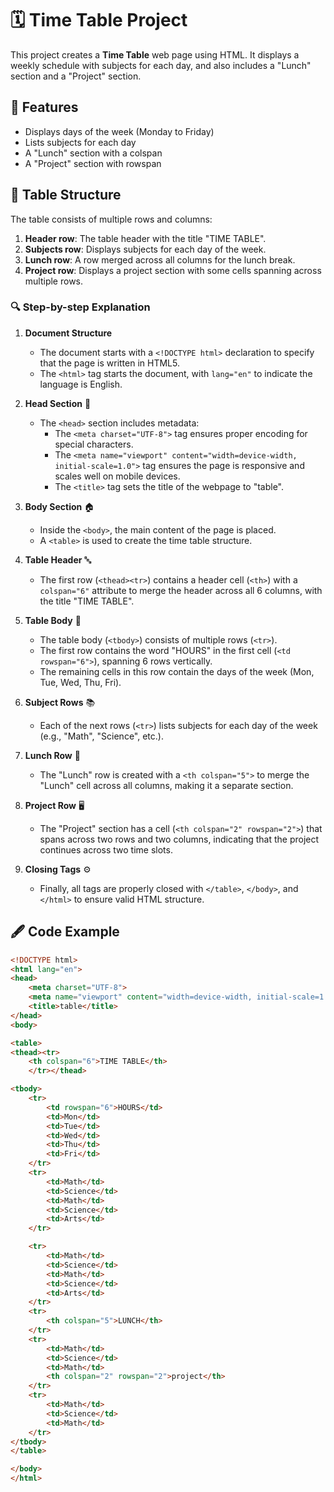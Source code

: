 # 🗓️ Time Table Project

This project creates a **Time Table** web page using HTML. It displays a weekly schedule with subjects for each day, and also includes a "Lunch" section and a "Project" section.

## 🚀 Features
- Displays days of the week (Monday to Friday)
- Lists subjects for each day
- A "Lunch" section with a colspan
- A "Project" section with rowspan

## 📝 Table Structure

The table consists of multiple rows and columns:
1. **Header row**: The table header with the title "TIME TABLE".
2. **Subjects row**: Displays subjects for each day of the week.
3. **Lunch row**: A row merged across all columns for the lunch break.
4. **Project row**: Displays a project section with some cells spanning across multiple rows.

### 🔍 Step-by-step Explanation

1. **Document Structure**
    - The document starts with a `<!DOCTYPE html>` declaration to specify that the page is written in HTML5.
    - The `<html>` tag starts the document, with `lang="en"` to indicate the language is English.

2. **Head Section** 📑
    - The `<head>` section includes metadata:
      - The `<meta charset="UTF-8">` tag ensures proper encoding for special characters.
      - The `<meta name="viewport" content="width=device-width, initial-scale=1.0">` tag ensures the page is responsive and scales well on mobile devices.
      - The `<title>` tag sets the title of the webpage to "table".

3. **Body Section** 🏠
    - Inside the `<body>`, the main content of the page is placed.
    - A `<table>` is used to create the time table structure.

4. **Table Header** 🔤
    - The first row (`<thead><tr>`) contains a header cell (`<th>`) with a `colspan="6"` attribute to merge the header across all 6 columns, with the title "TIME TABLE".

5. **Table Body** 📅
    - The table body (`<tbody>`) consists of multiple rows (`<tr>`).
    - The first row contains the word "HOURS" in the first cell (`<td rowspan="6">`), spanning 6 rows vertically.
    - The remaining cells in this row contain the days of the week (Mon, Tue, Wed, Thu, Fri).

6. **Subject Rows** 📚
    - Each of the next rows (`<tr>`) lists subjects for each day of the week (e.g., "Math", "Science", etc.).

7. **Lunch Row** 🍴
    - The "Lunch" row is created with a `<th colspan="5">` to merge the "Lunch" cell across all columns, making it a separate section.

8. **Project Row** 🖥️
    - The "Project" section has a cell (`<th colspan="2" rowspan="2">`) that spans across two rows and two columns, indicating that the project continues across two time slots.

9. **Closing Tags** ⚙️
    - Finally, all tags are properly closed with `</table>`, `</body>`, and `</html>` to ensure valid HTML structure.

## 🖋️ Code Example

```html
<!DOCTYPE html>
<html lang="en">
<head>
    <meta charset="UTF-8">
    <meta name="viewport" content="width=device-width, initial-scale=1.0">
    <title>table</title>
</head>
<body>

<table>
<thead><tr>
    <th colspan="6">TIME TABLE</th>
    </tr></thead>

<tbody>    
    <tr>
        <td rowspan="6">HOURS</td>
        <td>Mon</td>
        <td>Tue</td>
        <td>Wed</td>
        <td>Thu</td>
        <td>Fri</td>
    </tr>
    <tr>
        <td>Math</td>
        <td>Science</td>
        <td>Math</td>
        <td>Science</td>
        <td>Arts</td>
    </tr>

    <tr>
        <td>Math</td>
        <td>Science</td>
        <td>Math</td>
        <td>Science</td>
        <td>Arts</td>
    </tr>
    <tr>
        <th colspan="5">LUNCH</th>
    </tr>
    <tr>
        <td>Math</td>
        <td>Science</td>
        <td>Math</td>
        <th colspan="2" rowspan="2">project</th>
    </tr>
    <tr>
        <td>Math</td>
        <td>Science</td>
        <td>Math</td>
    </tr>
</tbody>
</table>

</body>
</html>
